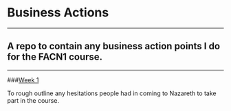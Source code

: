 # Business Actions
-------------
## A repo to contain any business action points I do for the FACN1 course.
----------------
###[Week 1](https://github.com/m4v15/businessActions/blob/master/WhyNazareth.md)

To rough outline any hesitations people had in coming to Nazareth to take part in the course.
